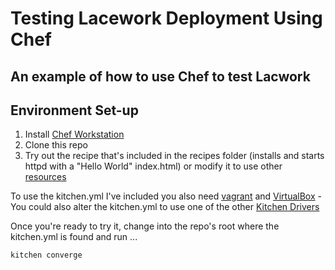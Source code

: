 # Testing Lacework Deployment Using Chef

## An example of how to use Chef to test Lacwork

## Environment Set-up

1. Install [Chef Workstation](https://downloads.chef.io/chef-workstation)
2. Clone this repo
3. Try out the recipe that's included in the recipes folder (installs and starts httpd with a "Hello World" index.html) or modify it to use other [resources](https://docs.chef.io/resources/)

To use the kitchen.yml I've included you also need [vagrant](https://www.vagrantup.com/downloads.html) and [VirtualBox](https://www.virtualbox.org/wiki/Downloads) - You could also alter the kitchen.yml to use one of the other [Kitchen Drivers](https://kitchen.ci/docs/drivers/)

Once you're ready to try it, change into the repo's root where the kitchen.yml is found and run ...

`kitchen converge`


